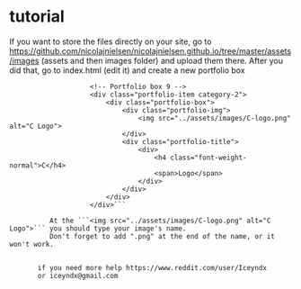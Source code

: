 # tutorial
If you want to store the files directly on your site, go to https://github.com/nicolajnielsen/nicolajnielsen.github.io/tree/master/assets/images (assets and then images folder) and upload them there.
After you did that, go to index.html (edit it) and create a new portfolio box
```
					<!-- Portfolio box 9 -->
					<div class="portfolio-item category-2">
						<div class="portfolio-box">
							<div class="portfolio-img">
								<img src="../assets/images/C-logo.png" alt="C Logo">
							</div>
							<div class="portfolio-title">
								<div>
									<h4 class="font-weight-normal">C</h4>
									<span>Logo</span>
								</div>
							</div>
						</div>
					</div>```
        
          At the ```<img src="../assets/images/C-logo.png" alt="C Logo">``` you should type your image's name.
          Don't forget to add ".png" at the end of the name, or it won't work.
          
          
       if you need more help https://www.reddit.com/user/Iceyndx
       or iceyndx@gmail.com
